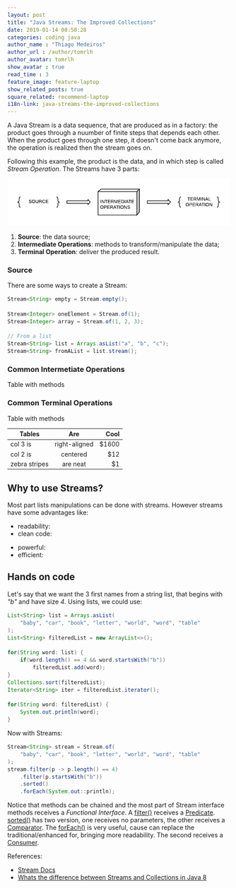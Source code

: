 ```yaml
---
layout: post
title: "Java Streams: The Improved Collections"
date: 2019-01-14 08:50:28
categories: coding java
author_name : "Thiago Medeiros"
author_url : /author/tomrlh
author_avatar: tomrlh
show_avatar : true
read_time : 3
feature_image: feature-laptop
show_related_posts: true
square_related: recommend-laptop
i18n-link: java-streams-the-improved-collections
---
```





A Java Stream is a data sequence, that are produced as in a factory: the product goes through a nuumber of finite steps that depends each other. When the product goes through one step, it doesn't come back anymore, the operation is realized then the stream goes on.

Following this example, the product is the data, and in which step is called _Stream Operation_.
The Streams have 3 parts:

![Stream parts](/img/post-assets/java-streams-the-improved-collections/stream-parts.png)

<!-- ![The Stream Parts](/img/post-assets/java-streams-the-improved-collections/stream-parts-en.png) -->

1. **Source**: the data source;
2. **Intermediate Operations**: methods to transform/manipulate the data;
3. **Terminal Operation**: deliver the produced result.





### Source

There are some ways to create a Stream:

~~~ java
Stream<String> empty = Stream.empty();

Stream<Integer> oneElement = Stream.of(1);
Stream<Integer> array = Stream.of(1, 2, 3);

// From a list
Stream<String> list = Arrays.asList("a", "b", "c");
Stream<String> fromAList = list.stream();
~~~





### Common Intermetiate Operations

Table with methods





### Common Terminal Operations

Table with methods

| Tables        | Are           | Cool  |
| ------------- |:-------------:| -----:|
| col 3 is      | right-aligned | $1600 |
| col 2 is      | centered      |   $12 |
| zebra stripes | are neat      |    $1 |

## Why to use Streams?

Most part lists manipulations can be done with streams. However streams have some advantages like:

* readability:
* clean code:
- powerful:
- efficient:




## Hands on code

Let's say that we want the 3 first names from a string list, that begins with _"b"_ and have size _4_. Using lists, we could use:

~~~ java
List<String> list = Arrays.asList(
	"baby", "car", "book", "letter", "world", "word", "table"
);
List<String> filteredList = new ArrayList<>();

for(String word: list) {
	if(word.length() == 4 && word.startsWith("b"))
	    filteredList.add(word);
}
Collections.sort(filteredList);
Iterator<String> iter = filteredList.iterator();

for(String word: filteredList) {
	System.out.println(word);
}
~~~





Now with Streams:

~~~ java
Stream<String> stream = Stream.of(
	"baby", "car", "book", "letter", "world", "word", "table"
);
stream.filter(p -> p.length() == 4)
	.filter(p.startsWith("b"))
	.sorted()
	.forEach(System.out::println);
~~~

Notice that methods can be chained and the most part of Stream interface methods receives a
_Functional Interface_. A [filter()](https://docs.oracle.com/javase/8/docs/api/java/util/stream/Stream.html#filter-java.util.function.Predicate-) 
receives a [Predicate](https://docs.oracle.com/javase/8/docs/api/java/util/function/Predicate.html). [sorted()](https://docs.oracle.com/javase/8/docs/api/java/util/stream/Stream.html#sorted--) 
has two version, one receives no parameters, the other receives a [Comparator](https://docs.oracle.com/javase/8/docs/api/java/util/Comparator.html). The
[forEach()](https://docs.oracle.com/javase/8/docs/api/java/util/stream/Stream.html#forEach-java.util.function.Consumer-) is very useful, cause can replace the traditional/enhanced for, bringing more readability. The second receives a [Consumer](https://docs.oracle.com/javase/8/docs/api/java/util/function/Consumer.html).

References:

* [Stream Docs](https://docs.oracle.com/javase/8/docs/api/java/util/stream/Stream.html#filter-java.util.function.Predicate-)
* [Whats the difference between Streams and Collections in Java 8](https://stackoverflow.com/questions/39432699/what-is-the-difference-between-streams-and-collections-in-java-8)